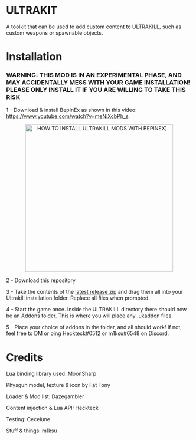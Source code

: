 # ULTRAKIT
A toolkit that can be used to add custom content to ULTRAKILL, such as custom weapons or spawnable objects.

# Installation
### WARNING: THIS MOD IS IN AN EXPERIMENTAL PHASE, AND MAY ACCIDENTALLY MESS WITH YOUR GAME INSTALLATION! PLEASE ONLY INSTALL IT IF YOU ARE WILLING TO TAKE THIS RISK

  1 - Download & install BepInEx as shown in this video:
  https://www.youtube.com/watch?v=meNiXcbPh_s
  <br>
  
  <p align="center">
    <img alt="HOW TO INSTALL ULTRAKILL MODS WITH BEPINEX]" src="https://user-images.githubusercontent.com/27899907/132107380-d55c608f-c7d9-45ec-adce-3502734eae45.png" width=400/>
</p>

2 - Download this repository

3 - Take the contents of the [latest release zip](https://github.com/Dazegambler/UltraKit/releases) and drag them all into your Ultrakill installation folder. Replace all files when prompted. 

4 - Start the game once. Inside the ULTRAKILL directory there should now be an Addons folder. This is where you will place any .ukaddon files.

5 - Place your choice of addons in the folder, and all should work! If not, feel free to DM or ping Heckteck#0512 or m1ksu#6548 on Discord.


# Credits
Lua binding library used: MoonSharp

Physgun model, texture & icon by Fat Tony

Loader & Mod list: Dazegambler

Content injection & Lua API: Heckteck

Testing: Cecelune

Stuff & things: m1ksu
